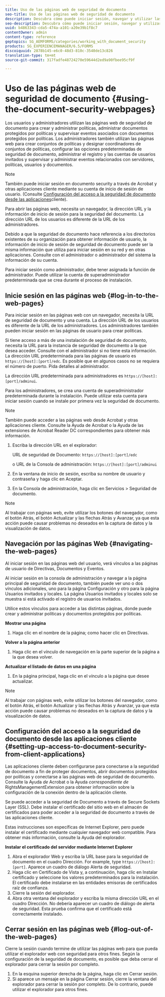 ```yaml
---
title: Uso de las páginas web de seguridad de documento
seo-title: Uso de las páginas web de seguridad de documento
description: Descubra cómo puede iniciar sesión, navegar y utilizar las páginas web de seguridad de documento.
seo-description: Descubra cómo puede iniciar sesión, navegar y utilizar las páginas web de seguridad de documento.
uuid: b4863343-cda5-474a-a101-a20e39b1f8c7
contentOwner: admin
content-type: reference
geptopics: SG_AEMFORMS/categories/working_with_document_security
products: SG_EXPERIENCEMANAGER/6.5/FORMS
discoiquuid: 2878b145-e6c0-48d3-810c-3540de13c826
translation-type: tm+mt
source-git-commit: 317fadfe48724270e59644d2ed9a90fbee95cf9f

---
```



# Uso de las páginas web de seguridad de documento {#using-the-document-security-webpages}

Los usuarios y administradores utilizan las páginas web de seguridad de documento para crear y administrar políticas, administrar documentos protegidos por políticas y supervisar eventos asociados con documentos protegidos por políticas. Los administradores también utilizan las páginas web para crear conjuntos de políticas y designar coordinadores de conjuntos de políticas, configurar las opciones predeterminadas de seguridad de documento, administrar el registro y las cuentas de usuarios invitados y supervisar y administrar eventos relacionados con servidores, políticas, usuarios y documentos.

>[!NOTE]
>
>También puede iniciar sesión en documento security a través de Acrobat y otras aplicaciones cliente mediante su cuenta de inicio de sesión de usuario. (Consulte [Configuración del acceso a la seguridad de documento desde las aplicaciones](using-document-security-web-pages.md#setting-up-access-to-document-security-from-client-applications)cliente).

Para abrir las páginas web, necesita un navegador, la dirección URL y la información de inicio de sesión para la seguridad del documento. La dirección URL de los usuarios es diferente de la URL de los administradores.

Debido a que la seguridad de documento hace referencia a los directorios existentes de su organización para obtener información de usuario, la información de inicio de sesión de seguridad de documento puede ser la misma información que utiliza para iniciar sesión en su red y en otras aplicaciones. Consulte con el administrador o administrador del sistema la información de su cuenta.

Para iniciar sesión como administrador, debe tener asignada la función de administrador. Puede utilizar la cuenta de superadministrador predeterminada que se crea durante el proceso de instalación.

## Inicie sesión en las páginas web {#log-in-to-the-web-pages}

Para iniciar sesión en las páginas web con un navegador, necesita la URL de seguridad de documento y una cuenta. La dirección URL de los usuarios es diferente de la URL de los administradores. Los administradores también pueden iniciar sesión en las páginas de usuario para crear políticas.

Si tiene acceso a más de una instalación de seguridad de documento, necesita la URL para la instancia de seguridad de documento a la que desea acceder. Consulte con el administrador si no tiene esta información. La dirección URL predeterminada para las páginas de usuario es `https://[host]:[port]/edc`. Es posible que en algunos casos no se requiera el número de puerto. Pida detalles al administrador.

La dirección URL predeterminada para administradores es `https://[host]:[port]/adminui`.

Para los administradores, se crea una cuenta de superadministrador predeterminada durante la instalación. Puede utilizar esta cuenta para iniciar sesión cuando se instale por primera vez la seguridad de documento.

>[!NOTE]
>
>También puede acceder a las páginas web desde Acrobat y otras aplicaciones cliente. Consulte la Ayuda de Acrobat o la Ayuda de las extensiones de Acrobat Reader DC correspondientes para obtener más información.

1. Escriba la dirección URL en el explorador:

   URL de seguridad de Documento: `https://[host]:[port]/edc`

   o URL de la Consola de administración: `https://[host]:[port]/adminui`

1. En la ventana de inicio de sesión, escriba su nombre de usuario y contraseña y haga clic en Aceptar.
1. En la Consola de administración, haga clic en Servicios > Seguridad de documento.

>[!NOTE]
>
>Al trabajar con páginas web, evite utilizar los botones del navegador, como el botón Atrás, el botón Actualizar y las flechas Atrás y Avanzar, ya que esta acción puede causar problemas no deseados en la captura de datos y la visualización de datos.

## Navegación por las páginas Web {#navigating-the-web-pages}

Al iniciar sesión en las páginas web del usuario, verá vínculos a las páginas de usuario de Directivas, Documentos y Eventos.

Al iniciar sesión en la consola de administración y navegar a la página principal de seguridad de documento, también puede ver uno o dos vínculos adicionales, uno para la página Configuración y otro para la página Usuarios invitados y locales. La página Usuarios invitados y locales solo se muestra si está activado el registro de usuarios invitados.

Utilice estos vínculos para acceder a las distintas páginas, donde puede crear y administrar políticas y documentos protegidos por políticas.

**Mostrar una página**

1. Haga clic en el nombre de la página; como hacer clic en Directivas.

**Volver a la página anterior**

1. Haga clic en el vínculo de navegación en la parte superior de la página a la que desea volver.

**Actualizar el listado de datos en una página**

1. En la página principal, haga clic en el vínculo a la página que desee actualizar.

>[!NOTE]
>
>Al trabajar con páginas web, evite utilizar los botones del navegador, como el botón Atrás, el botón Actualizar y las flechas Atrás y Avanzar, ya que esta acción puede causar problemas no deseados en la captura de datos y la visualización de datos.

## Configuración del acceso a la seguridad de documento desde las aplicaciones cliente {#setting-up-access-to-document-security-from-client-applications}

Las aplicaciones cliente deben configurarse para conectarse a la seguridad de documento a fin de proteger documentos, abrir documentos protegidos por políticas y conectarse a las páginas web de seguridad de documento. Consulte la Ayuda *de* Acrobat o la Ayuda *correspondiente de* RightsManagementExtension para obtener información sobre la configuración de la conexión dentro de la aplicación cliente.

Se puede acceder a la seguridad de Documento a través de Secure Sockets Layer (SSL). Debe instalar el certificado del sitio web en el almacén de certificados para poder acceder a la seguridad de documento a través de las aplicaciones cliente.

<!-- Fix broken link See Configuring SSL for information on SSL.-->

Estas instrucciones son específicas de Internet Explorer, pero puede instalar el certificado mediante cualquier navegador web compatible. Para obtener más información, consulte la Ayuda del explorador.

**Instalar el certificado del servidor mediante Internet Explorer**

1. Abra el explorador Web y escriba la URL base para la seguridad de documento en el cuadro Dirección. For example, type `https://[host]:[port]`. Aparece un cuadro de diálogo Alerta de seguridad.
1. Haga clic en Certificado de Vista y, a continuación, haga clic en Instalar certificado y seleccione los valores predeterminados para la instalación. El certificado debe instalarse en las entidades emisoras de certificados raíz de confianza.
1. Cierre la sesión del explorador.
1. Abra otra ventana del explorador y escriba la misma dirección URL en el cuadro Dirección. No debería aparecer un cuadro de diálogo de alerta de seguridad. Esta prueba confirma que el certificado está correctamente instalado.

## Cerrar sesión en las páginas web {#log-out-of-the-web-pages}

Cierre la sesión cuando termine de utilizar las páginas web para que pueda utilizar el explorador web con seguridad para otros fines. Según la configuración de la seguridad de documento, es posible que deba cerrar el explorador para cerrar la sesión por completo.

1. En la esquina superior derecha de la página, haga clic en Cerrar sesión.
1. Si aparece un mensaje en la página Cerrar sesión, cierre la ventana del explorador para cerrar la sesión por completo. De lo contrario, puede utilizar el explorador para otros fines.


